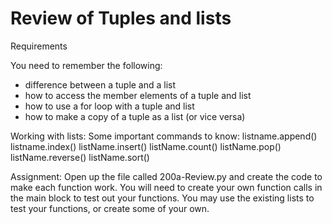 # Review of Tuples and lists

Requirements

You need to remember the following:
* difference between a tuple and a list
* how to access the member elements of a tuple and list
* how to use a for loop with a tuple and list
* how to make a copy of a tuple as a list (or vice versa)

Working with lists:
Some important commands to know:
listname.append()
listname.index()
listName.insert()
listName.count()
listName.pop()
listName.reverse()
listName.sort()

Assignment:
Open up the file called 200a-Review.py and create the code to make each function work.  You will need to create your own function calls in the main block to test out your functions.  You may use the existing lists to test your functions, or create some of your own.
